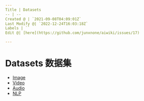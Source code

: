 ```yaml
---
Title | Datasets
-- | --
Created @ | `2021-09-08T04:09:01Z`
Last Modify @| `2022-12-24T16:03:18Z`
Labels | ``
Edit @| [here](https://github.com/junxnone/aiwiki/issues/17)

---
```

# Datasets 数据集

- [Image](/Datasets_Image)
- [Video](/Datasets_Video)
- [Audio](/Datasets_Audio)
- [NLP](/Datasets_NLP)

